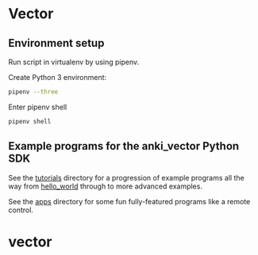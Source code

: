 # Vector

## Environment setup

Run script in virtualenv by using pipenv.  

Create Python 3 environment:

```bash
pipenv --three
```

Enter pipenv shell 

```bash
pipenv shell
```

## Example programs for the anki_vector Python SDK

See the [tutorials](tutorials) directory for a progression of example programs all the way from [hello_world](tutorials/01_hello_world.py) through to more advanced examples.

See the [apps](apps) directory for some fun fully-featured programs like a remote control.
# vector
